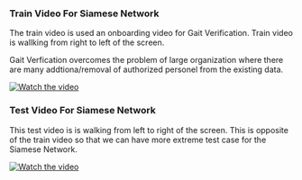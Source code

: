 ### Train Video For Siamese Network

The train video is used an onboarding video for Gait Verification. Train video is wallking from right to left of the screen.

Gait Verfication overcomes the problem of large organization where there are many addtiona/removal of authorized personel from the existing data.

[![Watch the video](https://user-images.githubusercontent.com/61535921/120877391-d44f8d80-c5e8-11eb-9557-c63222d899f4.png)](https://user-images.githubusercontent.com/61535921/120877292-568b8200-c5e8-11eb-839d-72d070437bb0.mp4)


### Test Video For Siamese Network

This test video is is walking from left to right of the screen. This is opposite of the train video so that we can have more extreme test case for the Siamese Network.

[![Watch the video](https://user-images.githubusercontent.com/61535921/120877448-2a243580-c5e9-11eb-84d7-e02fa63e6b61.jpg)](https://user-images.githubusercontent.com/61535921/120877310-6c994280-c5e8-11eb-89b9-71a4ded57e17.mp4)
